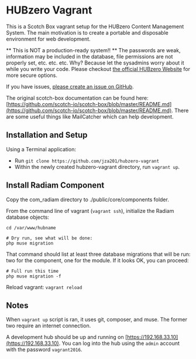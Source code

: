 HUBzero Vagrant
===============
This is a Scotch Box vagrant setup for the HUBzero Content Management System. The main motivation is to create a portable and disposable environment for web development.

** This is NOT a production-ready system!! ** 
The passwords are weak, information may be included in the database, file permissions are not properly set, etc. etc. etc. Why? Because let the sysadmins worry about it while you write your code.
Please checkout [the official HUBzero Website](https://hubzero.org/download) for more secure options. 

If you have issues, [please create an issue on GitHub](https://github.com/kevinwojo/hubzero-vagrant/issues).

The original scotch-box documentation can be found here: [https://github.com/scotch-io/scotch-box/blob/master/README.md](https://github.com/scotch-io/scotch-box/blob/master/README.md). There are some useful things like MailCatcher which can help development.

## Installation and Setup
Using a Terminal application:
 - Run `git clone https://github.com/jza201/hubzero-vagrant`
 - Within the newly created hubzero-vagrant directory, run `vagrant up`.

## Install Radiam Component
Copy the com_radiam directory to ./public/core/components folder. 

From the command line of vagrant (`vagrant ssh`), initialize the Radiam database objects:
```
cd /var/www/hubname

# Dry run, see what will be done:
php muse migration
```

That command should list at least three database migrations that will be run: two for the component, one for the module. If it looks OK, you can proceed:
```
# Full run this time
php muse migration -f
```

Reload vagrant:
`vagrant reload`

## Notes
When `vagrant up` script is ran, it uses git, composer, and muse. The former two require an internet connection.

A development hub should be up and running on [https://192.168.33.10](https://192.168.33.10).
You can log into the hub using the `admin` account with the password `vagrant2016`. 

